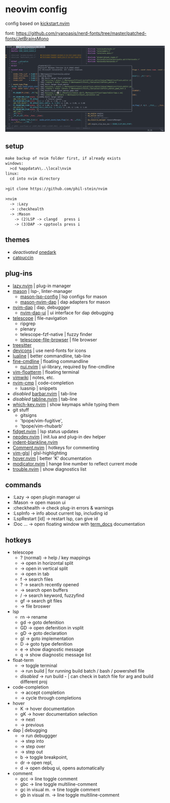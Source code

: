 
# neovim config

config based on [kickstart.nvim](https://github.com/nvim-lua/kickstart.nvim) <br>

font: https://github.com/ryanoasis/nerd-fonts/tree/master/patched-fonts/JetBrainsMono <br>

<img src="https://github.com/phil-stein/nvim/blob/main/screenshot_01.PNG" alt="screenshot" width="800"> <br>

## setup
```
make backup of nvim folder first, if already exists
windows: 
  >cd %appdata%\..\local\nvim
linux:
  cd into nvim directory
  
>git clone https://github.com/phil-stein/nvim 

>nvim
  -> :Lazy
  -> :checkhealth
  -> :Mason
    -> (2)LSP -> clangd   press i
    -> (3)DAP -> cpptools press i
```

## themes
- _deactivated_ [onedark](https://github.com/navarasu/onedark.nvim)
- [catpuccin](https://github.com/catppuccin/nvim)

## plug-ins
- [lazy.nvim](https://github.com/folke/lazy.nvim) | plug-in manager
- [mason](https://github.com/williamboman/mason.nvim) | lsp-, linter-manager
	- [mason-lsp-config](https://github.com/williamboman/mason-lspconfig.nvim) | lsp configs for mason
  - [mason-nvim-dap](https://github.com/jay-babu/mason-nvim-dap.nvim) | dap adapters for mason
- [nvim-dap](https://github.com/mfussenegger/nvim-dap) | dap, debuggger
  - [nvim-dap-ui](https://github.com/rcarriga/nvim-dap-ui) | ui interface for dap debugging
- [telescope](https://github.com/nvim-telescope/telescope.nvim) | file-navigation
	- ripgrep
	- plenary
	- telescope-fzf-native | fuzzy finder
	- [telescope-file-browser](https://github.com/nvim-telescope/telescope-file-browser.nvim) | file browser
- [treesitter](https://github.com/nvim-treesitter/nvim-treesitter) 
- [devicons](https://github.com/ryanoasis/vim-devicons) | use nerd-fonts for icons
- [lualine](https://github.com/nvim-lualine/lualine.nvim) | better commandline, tab-line
- [fine-cmdline](https://github.com/VonHeikemen/fine-cmdline.nvim) | floating commandline
	- [nui.nvim](https://github.com/MunifTanjim/nui.nvim/tree/main) | ui-library, required by fine-cmdline
- [vim-floatterm](https://github.com/voldikss/vim-floaterm) | floating terminal
- [vimwiki](https://github.com/vimwiki/vimwiki) | notes, etc.
- [nvim-cmp](https://github.com/hrsh7th/nvim-cmp) | code-completion
	- luasnip | snippets
- _disabled_ [barbar.nvim](https://github.com/romgrk/barbar.nvim) | tab-line
- _disabled_ [tabline.nvim](https://github.com/kdheepak/tabline.nvim) | tab-line
- [which-key.nvim](https://github.com/folke/which-key.nvim) | show keymaps while typing them
- git stuff
  - gitsigns
  - 'tpope/vim-fugitive',
  - 'tpope/vim-rhubarb'
- [fidget.nvim](https://github.com/j-hui/fidget.nvim) | lsp status updates
- [neodev.nvim](https://github.com/folke/neodev.nvim) | init.lua and plug-in dev helper
- [indent-blankline.nvim](https://github.com/lukas-reineke/indent-blankline.nvim)
- [Comment.nvim](https://github.com/numToStr/Comment.nvim) | hotkeys for commenting
- [vim-glsl](https://github.com/tikhomirov/vim-glsl) | glsl-highlighting
- [hover.nvim](https://github.com/lewis6991/hover.nvim) | better 'K' documentation
- [modicator.nvim](https://github.com/mawkler/modicator.nvim) | hange line number to reflect current mode
- [trouble.nvim](https://github.com/folke/trouble.nvim) | show diagnostics list

## commands
- :Lazy             -> open plugin manager ui
- :Mason            -> open mason ui
- :checkhealth      -> check plug-in errors & warnings
- :LspInfo          -> info about current lsp, including id
- :LspRestart [id]  -> restart lsp, can give id
- :Doc ...          -> open floating window with [term_docs]() documentation

## hotkeys
- telescope
	- ? (normal)			-> help / key mappings
	- <C-s>						-> open in horizontal split
	- <C-x>						-> open in vertical split
	- <C-t>						-> open in tab
	- <leader>f				-> search files
	- <leader>?       -> search recently opened
	- <leader><space> -> search open buffers
	- <leader>/				-> search keyword, fuzzyfind
	- <leader>gf			-> search git files
	- <C-d>						-> file broswer
- lsp
	- <leader>rn			-> rename
	- gd							-> goto defenition
	- GD              -> open defenition in vsplit
	- gD							-> goto declaration
	- gI							-> goto implementation
	- <leader>D				-> goto type defenition
  - <leader>e       -> show diagnostic message
  - <leader>q       -> show diagnostic message list
- float-term 
	- <C-t>	          -> toggle terminal
	- <C-b>						-> run build   | for running build batch / bash / powershell file
	- _disabled_ <C-B>						-> run build - | can check in batch file for arg and build different proj
- code-completion
	- <CR>						-> accept completion
	- <Tab>		  			-> cycle through completions
- hover
	- K								-> hover documentation
	- gK							-> hover documentation selection
	- <C-n>						-> next
	- <C-p>						-> previous
- dap | debugging
  - <F5>            -> run debuggger
  - <F9>            -> step into
  - <F10>           -> step over
  - <F12>           -> step out
  - <leader>b       -> toggle breakpoint,
  - <leader>dr      -> open repl,
  - <leader>d       -> open debug ui, opens automatically
- comment
  - gcc             -> line toggle comment
  - gbc             -> line toggle multiline-comment
  - gc in visual m. -> tine toggle comment
  - gb in visual m. -> line toggle multiline-comment

